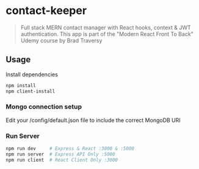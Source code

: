 # contact-keeper
> Full stack MERN contact manager with React hooks, context & JWT authentication. This app is part of the "Modern React Front To Back" Udemy course by Brad Traversy

## Usage
Install dependencies

```bash
npm install
npm client-install
```

### Mongo connection setup

Edit your /config/default.json file to include the correct MongoDB URI

### Run Server

```bash
npm run dev     # Express & React :3000 & :5000
npm run server  # Express API Only :5000
npm run client  # React Client Only :3000
```
